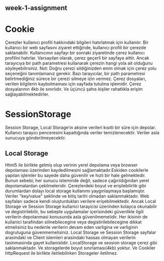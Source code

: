 ## week-1-assignment

# Cookie
Çerezler kullanıcı profili hakkındaki bilgileri hatırlatmak için kullanılır.
Bir kullanıcı bir web sayfasını ziyaret ettiğinde, kullanıcı profili bir çerezde saklanabilir.
Kullanıcının sayfayı bir sonraki ziyaretinde çerez kullanıcı profilini hatırlar.
Varsayılan olarak, çerez geçerli bir sayfaya aittir. Ancak tarayıcıya bir path parametresi kullanarak çerezin hangi yola ait olduğunu söyleyebilirsiniz.
Not: Doğru çerezi sildiğinizden emin olmak için çerez yolu seçeneğini tanımlamanız gerekir. Bazı tarayıcılar, bir path parametresi belirtmediğiniz sürece bir çerezi silmeye izin vermez.
Çerez dosyaları, verilen bilgilerin kaybolmaması için sayfada tutulma işlemidir. Çerez dosyalarının 4kb ile sınırlıdır. Ve üçüncü şahıs kişiler rahatlıkla erişim sağlayabilmektedirler.
# SessionStorage
Session Storage, Local Storage’ın aksine verileri kısıtlı bir süre için depolar. Kullanıcı tarayıcı penceresini kapattığında veriler temizlenecektir. Veriler asla sunucuya gönderilmeyecektir.
## Local Storage
Html5 ile birlikte gelmiş olup verinin yerel depolama veya browser depolaması üzerinden kaydedilmesini sağlamaktadır.Eskiden cookilerle yapılan işlemler bu sayede daha güvenilir ve hızlı bir hale gelmektedir. Bunun sebebi; her sunucu isteminde değil; sadece çağırıldığından yerel depolamalardan çekilmeleridir.
Çerezlerdeki boyut ve erişilebilirlik gibi durumlardan dolayı local storage kullanımı yaygınlaşmaya başlamıştır.
Veriler "key/value" şeklinde ve bitiş tarihi olmadan saklanmaktadır. 
Web sayfaları sadece kendi oluşturdukları verilere erişebilmektedir.
Ancak Local Storage ve Session Storage kullanici tarayicisi üzerinden kolayca okunabilir ve degistirilebilir, bu sebeple uygulamalar içerisindeki güvenlikle ilgili verilerin depolanmasi konusunda asla güvenilmemelidir.
Her ikisinin de kullanici tarafindan silinebilecegine veya degistirilebilecegine dikkat etmelisiniz bu nedenle verilerin devam eden varligina ve varliginin dogruluguna güvenmemelisiniz.
Local Storage ve Session Storage sayfalar arasindaki ve Client islemleri arasindaki hassas olmayan verilerin tasinmasinda gayet kullanislidir.
LocalStorage ve session storage çerez gibi saklanmaktadır. Ve storagelerde boyut sınırlaması(4kb) yoktur. Ve Cookiler httpRequest ile birlikte iletilebilirken Storageler iletilmez.
